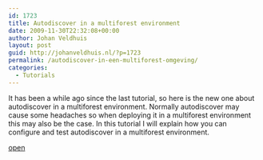 ```yaml
---
id: 1723
title: Autodiscover in a multiforest environment
date: 2009-11-30T22:32:08+00:00
author: Johan Veldhuis
layout: post
guid: http://johanveldhuis.nl/?p=1723
permalink: /autodiscover-in-een-multiforest-omgeving/
categories:
  - Tutorials
---
```

It has been a while ago since the last tutorial, so here is the new one about autodiscover in a multiforest environment. Normally autodiscover may cause some headaches so when deploying it in a multiforest environment this may also be the case. In this tutorial I will explain how you can configure and test autodiscover in a multiforest environment.

[open](http://johanveldhuis.nl/?page_id=1683&lang=en)